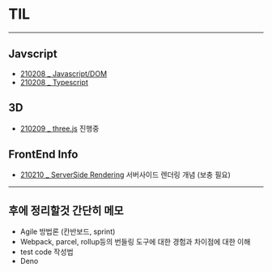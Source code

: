 # TIL

--------------------
## Javscript
* [210208 _ Javascript/DOM](https://github.com/dmsdl950823/TIL/blob/master/Javascript/%E2%9D%A4%EF%B8%8F%20DOM.md)  
* [210208 _ Typescript](https://github.com/dmsdl950823/TIL/blob/master/Typescript/Typescript_Handbook_sum.md)  

## 3D
* [210209 _ three.js](https://github.com/dmsdl950823/TIL/tree/master/3D/threejs) 진행중

## FrontEnd Info
* [210210 _ ServerSide Rendering](https://github.com/dmsdl950823/TIL/blob/master/Notion/ServerSide%20Rendering.md) 서버사이드 렌더링 개념 (보충  필요)

--------------------

## 후에 정리할것 간단히 메모

- Agile 방법론 (칸반보드, sprint)
- Webpack, parcel, rollup등의 번들링 도구에 대한 경험과 차이점에 대한 이해
- test code 작성법
- Deno
